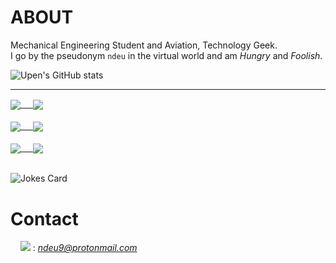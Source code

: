 
# ABOUT
 Mechanical Engineering Student and Aviation, Technology Geek. \
 I go by the pseudonym `ndeu` in the virtual world and am *Hungry* and *Foolish*. 
 

![Upen's GitHub stats](https://github-readme-stats.vercel.app/api?username=UpenTech&show_icons=true&theme=dark) 
<!-- Markdown -->
---
<a href="https://github.com/UpenTech/Web_Scrapper-Movies-">
  <img align="center" src="https://github-readme-stats.vercel.app/api/pin/?username=UpenTech&repo=Web_Scrapper-Movies-&theme=gotham" /> &nbsp;&nbsp;&nbsp;
</a>

<a href="https://github.com/UpenTech/convoychat">
  <img align="center" src="https://github-readme-stats.vercel.app/api/pin/?username=UpenTech&repo=__Calculator&theme=gotham" /> 
</a> 

<br>
<br>

<a href="https://github.com/UpenTech/Turtle-Race">
  <img align="center" src="https://github-readme-stats.vercel.app/api/pin/?username=UpenTech&repo=Turtle-Race&theme=gotham" /> &nbsp;&nbsp;&nbsp;
</a>

<a href="https://github.com/UpenTech/SmartFridge">
  <img align="center" src="https://github-readme-stats.vercel.app/api/pin/?username=UpenTech&repo=SmartFridge&theme=gotham" />
</a> 

<br>
<br>

<a href="https://github.com/UpenTech/ZombieApocalypse">
  <img align="center" src="https://github-readme-stats.vercel.app/api/pin/?username=UpenTech&repo=ZombieApocalypse&theme=gotham" /> &nbsp;&nbsp;&nbsp;
</a>  

<a href="https://github.com/UpenTech/C-Projects">
  <img align="center" src="https://github-readme-stats.vercel.app/api/pin/?username=UpenTech&repo=C-Projects&theme=gotham" />
</a> 

<br>
<br>

![Jokes Card](https://readme-jokes.vercel.app/api?hideBorder&theme=vue-dark&qColor=%23944bcc&aColor=%23bbdb51) 

# Contact
 &nbsp;&nbsp;&nbsp;   <img src="https://img.shields.io/badge/ProtonMail-8B89CC?style=for-the-badge&logo=protonmail&logoColor=white"> : *ndeu9@protonmail.com* 
